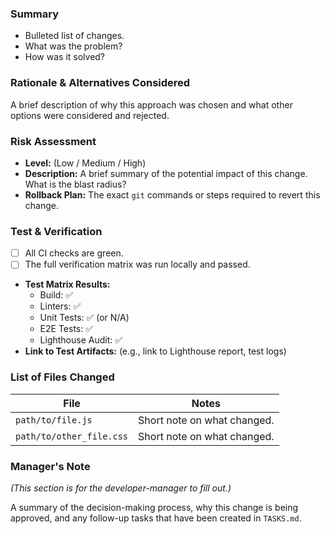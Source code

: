 <!--
Thank you for your contribution. Please provide a short summary of the change and review the checklist.
-->

### Summary

- Bulleted list of changes.
- What was the problem?
- How was it solved?

### Rationale & Alternatives Considered

A brief description of why this approach was chosen and what other options were considered and rejected.

### Risk Assessment

- **Level:** (Low / Medium / High)
- **Description:** A brief summary of the potential impact of this change. What is the blast radius?
- **Rollback Plan:** The exact `git` commands or steps required to revert this change.

### Test & Verification

- [ ] All CI checks are green.
- [ ] The full verification matrix was run locally and passed.
- **Test Matrix Results:**
  - Build: ✅
  - Linters: ✅
  - Unit Tests: ✅ (or N/A)
  - E2E Tests: ✅
  - Lighthouse Audit: ✅
- **Link to Test Artifacts:** (e.g., link to Lighthouse report, test logs)

### List of Files Changed

| File                     | Notes                       |
| ------------------------ | --------------------------- |
| `path/to/file.js`        | Short note on what changed. |
| `path/to/other_file.css` | Short note on what changed. |

### Manager's Note

_(This section is for the developer-manager to fill out.)_

A summary of the decision-making process, why this change is being approved, and any follow-up tasks that have been created in `TASKS.md`.
